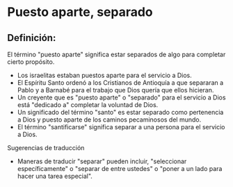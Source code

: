 # Puesto aparte, separado

## Definición: 

El término "puesto aparte" significa estar separados de algo para completar cierto propósito.

* Los israelitas estaban puestos aparte para el servicio a Dios.
* El Espíritu Santo ordenó a los Cristianos de Antioquía a que separaran a Pablo y a Barnabé para el trabajo que Dios quería que ellos hicieran.
* Un creyente que es "puesto aparte" o "separado" para el servicio a Dios está "dedicado a" completar la voluntad de Dios.
* Un significado del término "santo" es estar separado como pertenencia a Dios y puesto aparte de los caminos pecaminosos del mundo.
* El término "santificarse" significa separar a una persona para el servicio a Dios.

Sugerencias de traducción

* Maneras de traducir "separar" pueden incluir, "seleccionar específicamente" o "separar de entre ustedes" o "poner a un lado para hacer una tarea especial".


